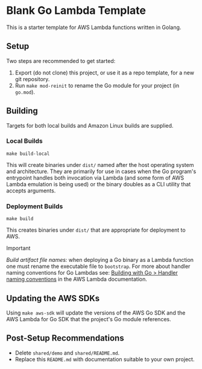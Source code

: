 # Blank Go Lambda Template

This is a starter template for AWS Lambda functions written in Golang.

## Setup

Two steps are recommended to get started:

1. Export (do not clone) this project, or use it as a repo template, for a new
   git repository.
2. Run `make mod-reinit` to rename the Go module for your project (in `go.mod`).

## Building

Targets for both local builds and Amazon Linux builds are supplied.

### Local Builds

```make build-local```

This will create binaries under `dist/` named after the host operating system
and architecture. They are primarily for use in cases when the Go program's
entrypoint handles both invocation via Lambda (and some form of AWS Lambda emulation
is being used) or the binary doubles as a CLI utility that accepts arguments.

### Deployment Builds

```make build```

This creates binaries under `dist/` that are appropriate for deployment to AWS.

> [!IMPORTANT]
>
> *Build artifact file names:* when deploying a Go binary as a Lambda function one must rename
> the executable file to `bootstrap`. For more about handler naming conventions for Go Lambdas see:
> [Building with Go > Handler naming conventions](https://docs.aws.amazon.com/lambda/latest/dg/golang-handler.html#golang-handler-naming)
> in the AWS Lambda documentation.

## Updating the AWS SDKs

Using `make aws-sdk` will update the versions of the AWS Go SDK and the AWS Lambda for Go
SDK that the project's Go module references.

## Post-Setup Recommendations

- Delete `shared/demo` and `shared/README.md`.
- Replace this `README.md` with documentation suitable to your own project.
